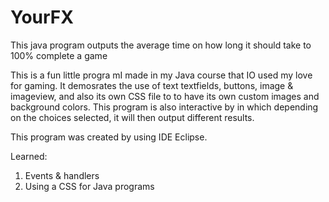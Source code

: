 # YourFX
This java program outputs the average time on how long it should take to 100% complete a game

This is a fun little progra mI made in my Java course that IO used my love for gaming. It demosrates the use of text textfields, buttons, image & imageview, and also its own CSS file to to have its own custom images and background colors. This program is also interactive by in which depending on the choices selected, it will then output different results.

This program was created by using IDE Eclipse.

Learned:
1. Events & handlers
2. Using a CSS for Java programs
